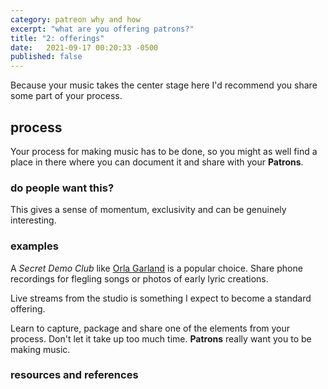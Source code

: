 ```yaml
---
category: patreon why and how
excerpt: "what are you offering patrons?"
title: "2: offerings"
date:   2021-09-17 00:20:33 -0500
published: false
---
```

Because your music takes the center stage here I'd recommend you share some part of your process. 

## process
Your process for making music has to be done, so you might as well find a place in there where you can document it and share with your **Patrons**. 

### do people want this?
This gives a sense of momentum, exclusivity and can be genuinely interesting.

### examples
A *Secret Demo Club* like [Orla Garland][r&r] is a popular choice. Share phone recordings for flegling songs or photos of early lyric creations. 

Live streams from the studio is something I expect to become a standard offering. 

Learn to capture, package and share one of the elements from your process. Don't let it take up too much time. **Patrons** really want you to be making music. 

### resources and references


[r&r]: #resources-and-references